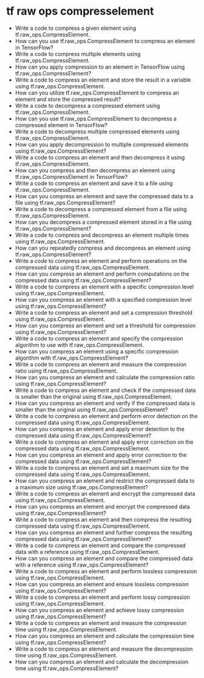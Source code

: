 # tf raw ops compresselement

- Write a code to compress a given element using tf.raw_ops.CompressElement.
- How can you use tf.raw_ops.CompressElement to compress an element in TensorFlow?
- Write a code to compress multiple elements using tf.raw_ops.CompressElement.
- How can you apply compression to an element in TensorFlow using tf.raw_ops.CompressElement?
- Write a code to compress an element and store the result in a variable using tf.raw_ops.CompressElement.
- How can you utilize tf.raw_ops.CompressElement to compress an element and store the compressed result?
- Write a code to decompress a compressed element using tf.raw_ops.CompressElement.
- How can you use tf.raw_ops.CompressElement to decompress a compressed element in TensorFlow?
- Write a code to decompress multiple compressed elements using tf.raw_ops.CompressElement.
- How can you apply decompression to multiple compressed elements using tf.raw_ops.CompressElement?
- Write a code to compress an element and then decompress it using tf.raw_ops.CompressElement.
- How can you compress and then decompress an element using tf.raw_ops.CompressElement in TensorFlow?
- Write a code to compress an element and save it to a file using tf.raw_ops.CompressElement.
- How can you compress an element and save the compressed data to a file using tf.raw_ops.CompressElement?
- Write a code to decompress a compressed element from a file using tf.raw_ops.CompressElement.
- How can you decompress a compressed element stored in a file using tf.raw_ops.CompressElement?
- Write a code to compress and decompress an element multiple times using tf.raw_ops.CompressElement.
- How can you repeatedly compress and decompress an element using tf.raw_ops.CompressElement?
- Write a code to compress an element and perform operations on the compressed data using tf.raw_ops.CompressElement.
- How can you compress an element and perform computations on the compressed data using tf.raw_ops.CompressElement?
- Write a code to compress an element with a specific compression level using tf.raw_ops.CompressElement.
- How can you compress an element with a specified compression level using tf.raw_ops.CompressElement?
- Write a code to compress an element and set a compression threshold using tf.raw_ops.CompressElement.
- How can you compress an element and set a threshold for compression using tf.raw_ops.CompressElement?
- Write a code to compress an element and specify the compression algorithm to use with tf.raw_ops.CompressElement.
- How can you compress an element using a specific compression algorithm with tf.raw_ops.CompressElement?
- Write a code to compress an element and measure the compression ratio using tf.raw_ops.CompressElement.
- How can you compress an element and calculate the compression ratio using tf.raw_ops.CompressElement?
- Write a code to compress an element and check if the compressed data is smaller than the original using tf.raw_ops.CompressElement.
- How can you compress an element and verify if the compressed data is smaller than the original using tf.raw_ops.CompressElement?
- Write a code to compress an element and perform error detection on the compressed data using tf.raw_ops.CompressElement.
- How can you compress an element and apply error detection to the compressed data using tf.raw_ops.CompressElement?
- Write a code to compress an element and apply error correction on the compressed data using tf.raw_ops.CompressElement.
- How can you compress an element and apply error correction to the compressed data using tf.raw_ops.CompressElement?
- Write a code to compress an element and set a maximum size for the compressed data using tf.raw_ops.CompressElement.
- How can you compress an element and restrict the compressed data to a maximum size using tf.raw_ops.CompressElement?
- Write a code to compress an element and encrypt the compressed data using tf.raw_ops.CompressElement.
- How can you compress an element and encrypt the compressed data using tf.raw_ops.CompressElement?
- Write a code to compress an element and then compress the resulting compressed data using tf.raw_ops.CompressElement.
- How can you compress an element and further compress the resulting compressed data using tf.raw_ops.CompressElement?
- Write a code to compress an element and compare the compressed data with a reference using tf.raw_ops.CompressElement.
- How can you compress an element and compare the compressed data with a reference using tf.raw_ops.CompressElement?
- Write a code to compress an element and perform lossless compression using tf.raw_ops.CompressElement.
- How can you compress an element and ensure lossless compression using tf.raw_ops.CompressElement?
- Write a code to compress an element and perform lossy compression using tf.raw_ops.CompressElement.
- How can you compress an element and achieve lossy compression using tf.raw_ops.CompressElement?
- Write a code to compress an element and measure the compression time using tf.raw_ops.CompressElement.
- How can you compress an element and calculate the compression time using tf.raw_ops.CompressElement?
- Write a code to compress an element and measure the decompression time using tf.raw_ops.CompressElement.
- How can you compress an element and calculate the decompression time using tf.raw_ops.CompressElement?